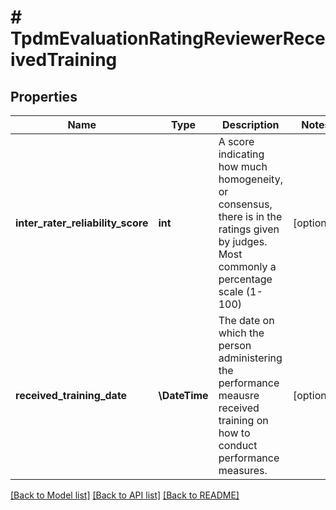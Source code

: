 # # TpdmEvaluationRatingReviewerReceivedTraining

## Properties

Name | Type | Description | Notes
------------ | ------------- | ------------- | -------------
**inter_rater_reliability_score** | **int** | A score indicating how much homogeneity, or consensus, there is in the ratings given by judges. Most commonly a percentage scale (1-100) | [optional]
**received_training_date** | **\DateTime** | The date on which the person administering the performance meausre received training on how to conduct performance measures. | [optional]

[[Back to Model list]](../../README.md#models) [[Back to API list]](../../README.md#endpoints) [[Back to README]](../../README.md)
